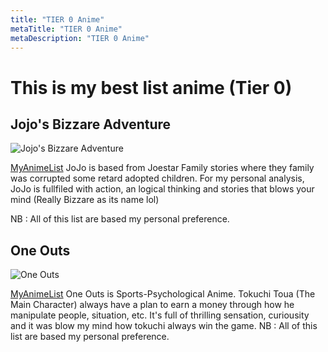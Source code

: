```yaml
---
title: "TIER 0 Anime"
metaTitle: "TIER 0 Anime"
metaDescription: "TIER 0 Anime"
---
```

# This is my best list anime (Tier 0)
## Jojo's Bizzare Adventure
![Jojo's Bizzare Adventure](https://cdn.myanimelist.net/images/anime/3/40409.jpg "Jojo's Bizzare Adventure")

[MyAnimeList](https://myanimelist.net/anime/14719/JoJo_no_Kimyou_na_Bouken_TV)
JoJo is based from Joestar Family stories where they family was corrupted some retard adopted children.
For my personal analysis, JoJo is fullfiled with action, an logical thinking and stories that blows your mind (Really Bizzare as its name lol)

NB : All of this list are based my personal preference.

## One Outs
![One Outs](https://cdn.myanimelist.net/images/anime/13/22669.jpg "One Outs")

[MyAnimeList](https://myanimelist.net/anime/5040/One_Outs)
One Outs is Sports-Psychological Anime. Tokuchi Toua (The Main Character) always have a plan to earn a money through how he manipulate people, situation, etc.
It's full of thrilling sensation, curiousity and it was blow my mind how tokuchi always win the game.
NB : All of this list are based my personal preference.
